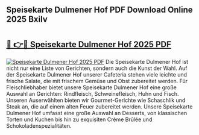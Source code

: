## Speisekarte Dulmener Hof PDF Download Online 2025 BxiIv

# <h2><a href="http://gc63g0u.nevu.top/?p=Speisekarte+Dulmener+Hof">🔗 👉🔴 Speisekarte Dulmener Hof 2025 PDF</a></h2>

[![Speisekarte Dulmener Hof 2025 PDF](https://i.imgur.com/dBaPXMq.png)](http://gc63g0u.nevu.top/?p=Speisekarte+Dulmener+Hof)
Die Speisekarte Dulmener Hof ist nicht nur eine Liste von Gerichten, sondern auch die Kunst der Wahl. Auf der Speisekarte Dulmener Hof unserer Cafeteria stehen viele leichte und frische Salate, die mit frischem Gemüse und Obst zubereitet werden. Für Fleischliebhaber bietet unsere Speisekarte Dulmener Hof eine große Auswahl an Gerichten: Rindfleisch, Schweinefleisch, Huhn und Fisch. Unseren Auserwählten bieten wir Gourmet-Gerichte wie Schaschlik und Steak an, die auf einem alten Feuer zubereitet werden. Unsere Speisekarte Dulmener Hof umfasst eine große Auswahl an Desserts, von klassischen Torten und Kuchen bis hin zu exquisiten Crème Brûlée und Schokoladenspezialitäten.
